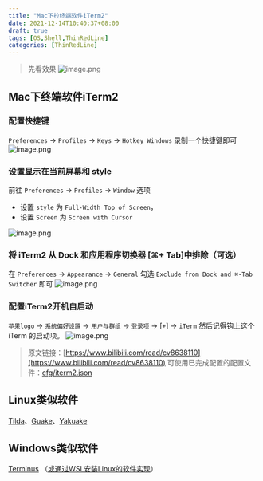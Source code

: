 ```yaml
---
title: "Mac下拉终端软件iTerm2"
date: 2021-12-14T10:40:37+08:00
draft: true
tags: [OS,Shell,ThinRedLine]
categories: [ThinRedLine]
---
```


> 先看效果
> ![image.png](https://cdn.nlark.com/yuque/0/2021/png/22267852/1639570192861-5744bdb5-1564-449c-bb33-93d8097d62af.png#clientId=ufab9b00e-9c07-4&from=paste&height=625&id=ud80ed75d&margin=%5Bobject%20Object%5D&name=image.png&originHeight=1250&originWidth=2000&originalType=binary&ratio=1&size=695192&status=done&style=none&taskId=u5fbe85bc-5c11-4397-bd90-c631f01e514&width=1000)

## Mac下终端软件iTerm2

### 配置快捷键

`Preferences` → `Profiles` → `Keys` → `Hotkey Windows` 录制一个快捷键即可
![image.png](https://cdn.nlark.com/yuque/0/2021/png/22267852/1639570581735-8357360d-9dff-4e5d-81d0-41a2c328fabd.png#clientId=ufab9b00e-9c07-4&from=paste&height=621&id=uec4a50a0&margin=%5Bobject%20Object%5D&name=image.png&originHeight=1242&originWidth=2104&originalType=binary&ratio=1&size=427486&status=done&style=none&taskId=uba904273-94b4-4f29-b9e5-1e6e09a64c1&width=1052)

### 设置显示在当前屏幕和 style

前往 `Preferences` → `Profiles` → `Window` 选项

- 设置 `style` 为 `Full-Width Top of Screen`，
- 设置 `Screen` 为 `Screen with Cursor`

![image.png](https://cdn.nlark.com/yuque/0/2021/png/22267852/1639570615950-3d4ee953-e89d-411d-8483-2336a9972667.png#clientId=ufab9b00e-9c07-4&from=paste&height=628&id=u482ae4eb&margin=%5Bobject%20Object%5D&name=image.png&originHeight=1256&originWidth=1932&originalType=binary&ratio=1&size=522699&status=done&style=none&taskId=u1f1a1124-bab6-45db-aa5c-f87e2099d04&width=966)

### 将 iTerm2 从 Dock 和应用程序切换器 [⌘+ Tab]中排除（可选）

在 `Preferences` → `Appearance` → `General` 勾选 `Exclude from Dock and ⌘-Tab Switcher` 即可
![image.png](https://cdn.nlark.com/yuque/0/2021/png/22267852/1639570659527-3ffe449d-a0ef-4f7c-850c-97f1c73c99b1.png#clientId=ufab9b00e-9c07-4&from=paste&height=323&id=u9cdf8c0c&margin=%5Bobject%20Object%5D&name=image.png&originHeight=646&originWidth=1642&originalType=binary&ratio=1&size=236267&status=done&style=none&taskId=u56b810fb-7ab6-4bad-8d5c-1473bbb631b&width=821)

### 配置iTerm2开机自启动

`苹果logo` → `系统偏好设置` → `用户与群组` → `登录项` → [` + `] → `iTerm` 然后记得钩上这个 iTerm 的启动项。
![image.png](https://cdn.nlark.com/yuque/0/2021/png/22267852/1639570718184-740e124e-7a33-419f-8a14-99ccc30b4b94.png#clientId=ufab9b00e-9c07-4&from=paste&height=536&id=uf09088cd&margin=%5Bobject%20Object%5D&name=image.png&originHeight=1072&originWidth=1408&originalType=binary&ratio=1&size=248913&status=done&style=none&taskId=u533be2e3-a53d-47bb-91da-aedc66eb2f7&width=704)
> 原文链接：[https://www.bilibili.com/read/cv8638110](https://www.bilibili.com/read/cv8638110)
> 可使用已完成配置的配置文件：[cfg/iterm2.json](https://gitee.com/ns-cn/cfg/blob/master/iterm2_Profiles.json)

## Linux类似软件

[Tilda](https://gitee.com/link?target=https%3A%2F%2Fblog.csdn.net%2Fweixin_34192816%2Farticle%2Fdetails%2F89070208)、[Guake](https://gitee.com/link?target=http%3A%2F%2Fguake-project.org%2F)、[Yakuake](https://gitee.com/link?target=http%3A%2F%2Fextragear.kde.org%2Fapps%2Fyakuake%2F)

## Windows类似软件

[Terminus](https://gitee.com/link?target=https%3A%2F%2Fzhuanlan.zhihu.com%2Fp%2F351637582) （[或通过WSL安装Linux的软件实现](https://gitee.com/link?target=https%3A%2F%2Fzhuanlan.zhihu.com%2Fp%2F345480762)）
